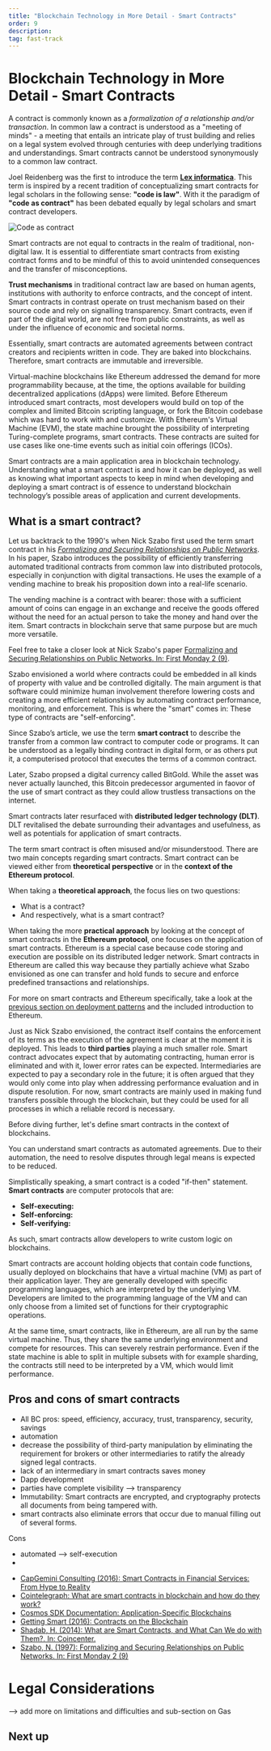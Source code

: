 ```yaml
---
title: "Blockchain Technology in More Detail - Smart Contracts"
order: 9
description: 
tag: fast-track
---
```


# Blockchain Technology in More Detail - Smart Contracts

A contract is commonly known as a _formalization of a relationship and/or transaction_. In common law a contract is understood as a "meeting of minds" - a meeting that entails an intricate play of trust building and relies on a legal system evolved through centuries with deep underlying traditions and understandings. Smart contracts cannot be understood synonymously to a common law contract.

<ExpansionPanel title="Code as contract?">

Joel Reidenberg was the first to introduce the term [**Lex informatica**](https://ir.lawnet.fordham.edu/cgi/viewcontent.cgi?article=1041&context=faculty_scholarship). This term is inspired by a recent tradition of conceptualizing smart contracts for legal scholars in the following sense: **"code is law"**. With it the paradigm of **"code as contract"** has been debated equally by legal scholars and smart contract developers.

![Code as contract](images/codeascontract.png)

Smart contracts are not equal to contracts in the realm of traditional, non-digital law. It is essential to differentiate smart contracts from existing contract forms and to be mindful of this to avoid unintended consequences and the transfer of misconceptions.

**Trust mechanisms** in traditional contract law are based on human agents, institutions with authority to enforce contracts, and the concept of intent. Smart contracts in contrast operate on trust mechanism based on their source code and rely on signalling transparency. Smart contracts, even if part of the digital world, are not free from public constraints, as well as under the influence of economic and societal norms.

</ExpansionPanel>

Essentially, smart contracts are automated agreements between contract creators and recipients written in code. They are baked into blockchains. Therefore, smart contracts are immutable and irreversible.

Virtual-machine blockchains like Ethereum addressed the demand for more programmability because, at the time, the options available for building decentralized applications (dApps) were limited. Before Ethereum introduced smart contracts, most developers would build on top of the complex and limited Bitcoin scripting language, or fork the Bitcoin codebase which was hard to work with and customize. With Ethereum's Virtual Machine (EVM), the state machine brought the possibility of interpreting Turing-complete programs, smart contracts. These contracts are suited for use cases like one-time events such as initial coin offerings (ICOs).

Smart contracts are a main application area in blockchain technology. Understanding what a smart contract is and how it can be deployed, as well as knowing what important aspects to keep in mind when developing and deploying a smart contract is of essence to understand blockchain technology’s possible areas of application and current developments.

## What is a smart contract?

<ExpansionPanel title="The beginnings of smart contracts">

Let us backtrack to the 1990's when Nick Szabo first used the term smart contract in his [*Formalizing and Securing Relationships on Public Networks*](https://journals.uic.edu/ojs/index.php/fm/article/view/548/469). In his paper, Szabo introduces the possibility of efficiently transferring automated traditional contracts from common law into distributed protocols, especially in conjunction with digital transactions. He uses the example of a vending machine to break his proposition down into a real-life scenario.

The vending machine is a contract with bearer: those with a sufficient amount of coins can engage in an exchange and receive the goods offered without the need for an actual person to take the money and hand over the item. Smart contracts in blockchain serve that same purpose but are much more versatile.

<HighlightBox type="docs">

Feel free to take a closer look at Nick Szabo's paper [Formalizing and Securing Relationships on Public Networks. In: First Monday 2 (9)](https://journals.uic.edu/ojs/index.php/fm/article/view/548/469).

</HighlightBox>

Szabo envisioned a world where contracts could be embedded in all kinds of property with value and be controlled digitally. The main argument is that software could minimize human involvement therefore lowering costs and creating a more efficient relationships by automating contract performance, monitoring, and enforcement. This is where the "smart" comes in: These type of contracts are "self-enforcing".

Since Szabo’s article, we use the term **smart contract** to describe the transfer from a common law contract to computer code or programs. It can be understood as a legally binding contract in digital form, or as others put it, a computerised protocol that executes the terms of a common contract.

Later, Szabo propsed a digital currency called BitGold. While the asset was never actually launched, this Bitcoin predecessor argumented in faovor of the use of smart contract as they could allow trustless transactions on the internet.

Smart contracts later resurfaced with **distributed ledger technology (DLT)**. DLT revitalised the debate surrounding their advantages and usefulness, as well as potentials for application of smart contracts.

</ExpansionPanel>

<!-- After video edit, include: Title: Smart contracts, URL:  https://www.youtube.com/watch?v=SirFQ4WIkDY -->

The term smart contract is often misused and/or misunderstood. There are two main concepts regarding smart contracts. Smart contract can be viewed either from **theoretical perspective** or in the **context of the Ethereum protocol**.

When taking a **theoretical approach**, the focus lies on two questions:

* What is a contract?
* And respectively, what is a smart contract?

When taking the more **practical approach** by looking at the concept of smart contracts in the **Ethereum protocol**, one focuses on the application of smart contracts. Ethereum is a special case because code storing and execution are possible on its distributed ledger network. Smart contracts in Ethereum are called this way because they partially achieve what Szabo envisioned as one can transfer and hold funds to secure and enforce predefined transactions and relationships.

<HighlightBox type="tip">

For more on smart contracts and Ethereum specifically, take a look at the [previous section on deployment patterns](deployment.md) and the included introduction to Ethereum.

</HighlightBox>

Just as Nick Szabo envisioned, the contract itself contains the enforcement of its terms as the execution of the agreement is clear at the moment it is deployed. This leads to **third parties** playing a much smaller role. Smart contract advocates expect that by automating contracting, human error is eliminated and with it, lower error rates can be expected. Intermediaries are expected to pay a secondary role in the future; it is often argued that they would only come into play when addressing performance evaluation and in dispute resolution. For now, smart contracts are mainly used in making fund transfers possible through the blockchain, but they could be used for all processes in which a reliable record is necessary.

Before diving further, let's define smart contracts in the context of blockchains.

You can understand smart contracts as automated agreements. Due to their automation, the need to resolve disputes through legal means is expected to be reduced.

Simplistically speaking, a smart contract is a coded "if-then" statement. **Smart contracts** are computer protocols that are:

* **Self-executing:**
* **Self-enforcing:**
* **Self-verifying:** 

As such, smart contracts allow developers to write custom logic on blockchains.

Smart contracts are account holding objects that contain code functions, usually deployed on blockchains that have a virtual machine (VM) as part of their application layer. They are generally developed with specific programming languages, which are interpreted by the underlying VM. Developers are limited to the programming language of the VM and can only choose from a limited set of functions for their cryptographic operations.

At the same time, smart contracts, like in Ethereum, are all run by the same virtual machine. Thus, they share the same underlying environment and compete for resources. This can severely restrain performance. Even if the state machine is able to split in multiple subsets with for example sharding, the contracts still need to be interpreted by a VM, which would limit performance.

## Pros and cons of smart contracts

- All BC pros:  speed, efficiency, accuracy, trust, transparency, security, savings
- automation
- decrease the possibility of third-party manipulation by eliminating the requirement for brokers or other intermediaries to ratify the already signed legal contracts. 
- lack of an intermediary in smart contracts saves money
- Dapp development
- parties have complete visibility --> transparency
- Immutability:  Smart contracts are encrypted, and cryptography protects all documents from being tampered with.
-  smart contracts also eliminate errors that occur due to manual filling out of several forms.

Cons
- automated --> self-execution
- 



<HighlightBox type="reading">

* [CapGemini Consulting (2016): Smart Contracts in Financial Services: From Hype to Reality](https://www.capgemini.com/consulting/wp-content/uploads/sites/30/2017/07/smart-contracts.pdf)
* [Cointelegraph: What are smart contracts in blockchain and how do they work?](https://cointelegraph.com/ethereum-for-beginners/what-are-smart-contracts-a-beginners-guide-to-automated-agreements)
* [Cosmos SDK Documentation: Application-Specific Blockchains](https://docs.cosmos.network/master/intro/why-app-specific.html)
* [Getting Smart (2016): Contracts on the Blockchain](https://www.iif.com/Publications/ID/582/Getting-Smart-Contracts-on-the-Blockchain)
* [Shadab, H. (2014): What are Smart Contracts, and What Can We do with Them?. In: Coincenter.](https://coincenter.org/entry/what-are-smart-contracts-and-what-can-we-do-with-them)
* [Szabo, N. (1997): Formalizing and Securing Relationships on Public Networks. In: First Monday 2 (9)](https://journals.uic.edu/ojs/index.php/fm/article/view/548/469)


</HighlightBox>




# Legal Considerations




--> add more on limitations and difficulties and sub-section on Gas


## Next up
